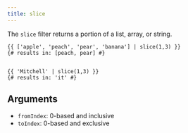 ```yaml
---
title: slice
---
```


The `slice` filter returns a portion of a list, array, or string.
```twig
{{ ['apple', 'peach', 'pear', 'banana'] | slice(1,3) }}
{# results in: [peach, pear] #}


{{ 'Mitchell' | slice(1,3) }}
{# results in: 'it' #}
```

## Arguments
- `fromIndex`: 0-based and inclusive
- `toIndex`: 0-based and exclusive
